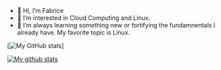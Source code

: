 - 👋 Hi, I’m Fabrice
- 👀 I’m interested in Cloud Computing and Linux.
- 🌱 I’m always learning something new or fortifying the fundamnentals I already have. My favorite topic is Linux.

[![My GitHub stats](https://fabr1ce.github.io/sthats_me)]

<a href="https://github.com/fabr1ce"><img align="center" src="https://github-readme-stats.vercel.app/api?username=fabr1ce&show_icons=true&include_all_commits=true&theme=buefy&hide_border=true" alt="My github stats" /></a>

<!---
![My GitHub stats](https://github-readme-stats.vercel.app/api?username=fabr1ce)
--->

<!---
Fabr1ce/Fabr1ce is a ✨ special ✨ repository because its `README.md` (this file) appears on your GitHub profile.
You can click the Preview link to take a look at your changes.
--->
